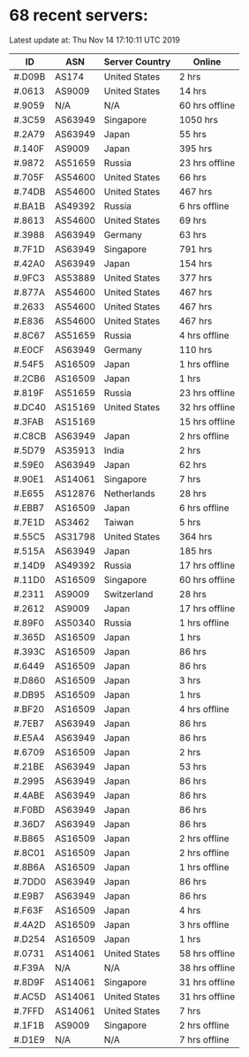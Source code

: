 # 68 recent servers:

Latest update at: Thu Nov 14 17:10:11 UTC 2019

| ID | ASN | Server Country | Online |
| -- | --- | -------------- | ------ |
| #.D09B | AS174 | United States | 2 hrs |
| #.0613 | AS9009 | United States | 14 hrs |
| #.9059 | N/A | N/A | 60 hrs offline |
| #.3C59 | AS63949 | Singapore | 1050 hrs |
| #.2A79 | AS63949 | Japan | 55 hrs |
| #.140F | AS9009 | Japan | 395 hrs |
| #.9872 | AS51659 | Russia | 23 hrs offline |
| #.705F | AS54600 | United States | 66 hrs |
| #.74DB | AS54600 | United States | 467 hrs |
| #.BA1B | AS49392 | Russia | 6 hrs offline |
| #.8613 | AS54600 | United States | 69 hrs |
| #.3988 | AS63949 | Germany | 63 hrs |
| #.7F1D | AS63949 | Singapore | 791 hrs |
| #.42A0 | AS63949 | Japan | 154 hrs |
| #.9FC3 | AS53889 | United States | 377 hrs |
| #.877A | AS54600 | United States | 467 hrs |
| #.2633 | AS54600 | United States | 467 hrs |
| #.E836 | AS54600 | United States | 467 hrs |
| #.8C67 | AS51659 | Russia | 4 hrs offline |
| #.E0CF | AS63949 | Germany | 110 hrs |
| #.54F5 | AS16509 | Japan | 1 hrs offline |
| #.2CB6 | AS16509 | Japan | 1 hrs |
| #.819F | AS51659 | Russia | 23 hrs offline |
| #.DC40 | AS15169 | United States | 32 hrs offline |
| #.3FAB | AS15169 |  | 15 hrs offline |
| #.C8CB | AS63949 | Japan | 2 hrs offline |
| #.5D79 | AS35913 | India | 2 hrs |
| #.59E0 | AS63949 | Japan | 62 hrs |
| #.90E1 | AS14061 | Singapore | 7 hrs |
| #.E655 | AS12876 | Netherlands | 28 hrs |
| #.EBB7 | AS16509 | Japan | 6 hrs offline |
| #.7E1D | AS3462 | Taiwan | 5 hrs |
| #.55C5 | AS31798 | United States | 364 hrs |
| #.515A | AS63949 | Japan | 185 hrs |
| #.14D9 | AS49392 | Russia | 17 hrs offline |
| #.11D0 | AS16509 | Singapore | 60 hrs offline |
| #.2311 | AS9009 | Switzerland | 28 hrs |
| #.2612 | AS9009 | Japan | 17 hrs offline |
| #.89F0 | AS50340 | Russia | 1 hrs offline |
| #.365D | AS16509 | Japan | 1 hrs |
| #.393C | AS16509 | Japan | 86 hrs |
| #.6449 | AS16509 | Japan | 86 hrs |
| #.D860 | AS16509 | Japan | 3 hrs |
| #.DB95 | AS16509 | Japan | 1 hrs |
| #.BF20 | AS16509 | Japan | 4 hrs offline |
| #.7EB7 | AS63949 | Japan | 86 hrs |
| #.E5A4 | AS63949 | Japan | 86 hrs |
| #.6709 | AS16509 | Japan | 2 hrs |
| #.21BE | AS63949 | Japan | 53 hrs |
| #.2995 | AS63949 | Japan | 86 hrs |
| #.4ABE | AS63949 | Japan | 86 hrs |
| #.F0BD | AS63949 | Japan | 86 hrs |
| #.36D7 | AS63949 | Japan | 86 hrs |
| #.B865 | AS16509 | Japan | 2 hrs offline |
| #.8C01 | AS16509 | Japan | 2 hrs offline |
| #.8B6A | AS16509 | Japan | 1 hrs offline |
| #.7DD0 | AS63949 | Japan | 86 hrs |
| #.E9B7 | AS63949 | Japan | 86 hrs |
| #.F63F | AS16509 | Japan | 4 hrs |
| #.4A2D | AS16509 | Japan | 3 hrs offline |
| #.D254 | AS16509 | Japan | 1 hrs |
| #.0731 | AS14061 | United States | 58 hrs offline |
| #.F39A | N/A | N/A | 38 hrs offline |
| #.8D9F | AS14061 | Singapore | 31 hrs offline |
| #.AC5D | AS14061 | United States | 31 hrs offline |
| #.7FFD | AS14061 | United States | 7 hrs |
| #.1F1B | AS9009 | Singapore | 2 hrs offline |
| #.D1E9 | N/A | N/A | 7 hrs offline |

